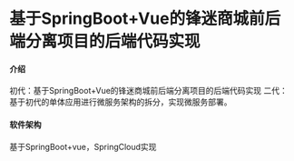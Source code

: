 # 基于SpringBoot+Vue的锋迷商城前后端分离项目的后端代码实现

#### 介绍
初代：基于SpringBoot+Vue的锋迷商城前后端分离项目的后端代码实现
二代：基于初代的单体应用进行微服务架构的拆分，实现微服务部署。

#### 软件架构
基于SpringBoot+vue，SpringCloud实现